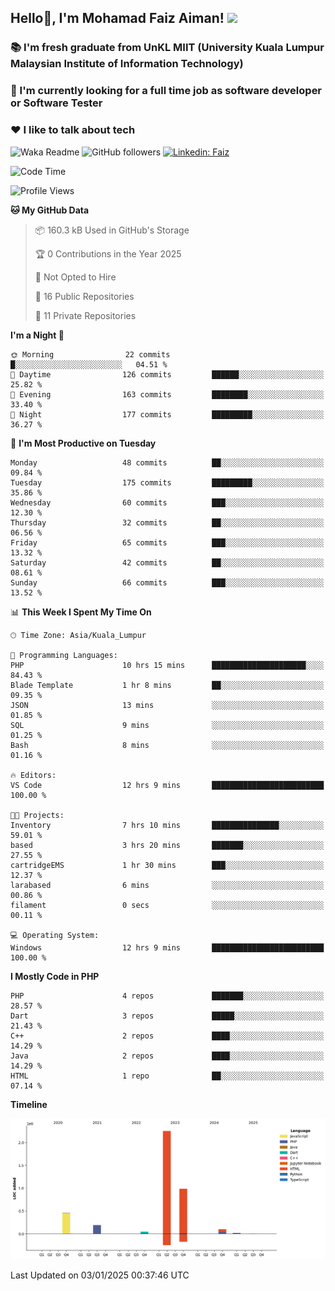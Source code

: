 <h2> Hello👋, I'm Mohamad Faiz Aiman! <img src="https://media.giphy.com/media/12oufCB0MyZ1Go/giphy.gif" width="50"></h2>

### 📚 I'm fresh graduate from UnKL MIIT (University Kuala Lumpur Malaysian Institute of Information Technology)
###  🔭 I'm currently looking for a full time job as software developer or Software Tester
###  ❤️ I like to talk about tech 


![Waka Readme](https://github.com/anmol098/anmol098/workflows/Waka%20Readme/badge.svg)
![GitHub followers](https://img.shields.io/github/followers/faizaiman?label=Follow&style=social)
[![Linkedin: Faiz](https://img.shields.io/badge/-Faiz-blue?style=flat-square&logo=Linkedin&logoColor=white&link=https://www.linkedin.com/in/mohamad-faiz-aiman-623747192/)](https://www.linkedin.com/in/mohamad-faiz-aiman-623747192/)

<!--START_SECTION:waka-->
![Code Time](http://img.shields.io/badge/Code%20Time-259%20hrs%2042%20mins-blue)

![Profile Views](http://img.shields.io/badge/Profile%20Views-9-blue)

**🐱 My GitHub Data** 

> 📦 160.3 kB Used in GitHub's Storage 
 > 
> 🏆 0 Contributions in the Year 2025
 > 
> 🚫 Not Opted to Hire
 > 
> 📜 16 Public Repositories 
 > 
> 🔑 11 Private Repositories 
 > 
**I'm a Night 🦉** 

```text
🌞 Morning                22 commits          █░░░░░░░░░░░░░░░░░░░░░░░░   04.51 % 
🌆 Daytime                126 commits         ██████░░░░░░░░░░░░░░░░░░░   25.82 % 
🌃 Evening                163 commits         ████████░░░░░░░░░░░░░░░░░   33.40 % 
🌙 Night                  177 commits         █████████░░░░░░░░░░░░░░░░   36.27 % 
```
📅 **I'm Most Productive on Tuesday** 

```text
Monday                   48 commits          ██░░░░░░░░░░░░░░░░░░░░░░░   09.84 % 
Tuesday                  175 commits         █████████░░░░░░░░░░░░░░░░   35.86 % 
Wednesday                60 commits          ███░░░░░░░░░░░░░░░░░░░░░░   12.30 % 
Thursday                 32 commits          ██░░░░░░░░░░░░░░░░░░░░░░░   06.56 % 
Friday                   65 commits          ███░░░░░░░░░░░░░░░░░░░░░░   13.32 % 
Saturday                 42 commits          ██░░░░░░░░░░░░░░░░░░░░░░░   08.61 % 
Sunday                   66 commits          ███░░░░░░░░░░░░░░░░░░░░░░   13.52 % 
```


📊 **This Week I Spent My Time On** 

```text
🕑︎ Time Zone: Asia/Kuala_Lumpur

💬 Programming Languages: 
PHP                      10 hrs 15 mins      █████████████████████░░░░   84.43 % 
Blade Template           1 hr 8 mins         ██░░░░░░░░░░░░░░░░░░░░░░░   09.35 % 
JSON                     13 mins             ░░░░░░░░░░░░░░░░░░░░░░░░░   01.85 % 
SQL                      9 mins              ░░░░░░░░░░░░░░░░░░░░░░░░░   01.25 % 
Bash                     8 mins              ░░░░░░░░░░░░░░░░░░░░░░░░░   01.16 % 

🔥 Editors: 
VS Code                  12 hrs 9 mins       █████████████████████████   100.00 % 

🐱‍💻 Projects: 
Inventory                7 hrs 10 mins       ███████████████░░░░░░░░░░   59.01 % 
based                    3 hrs 20 mins       ███████░░░░░░░░░░░░░░░░░░   27.55 % 
cartridgeEMS             1 hr 30 mins        ███░░░░░░░░░░░░░░░░░░░░░░   12.37 % 
larabased                6 mins              ░░░░░░░░░░░░░░░░░░░░░░░░░   00.86 % 
filament                 0 secs              ░░░░░░░░░░░░░░░░░░░░░░░░░   00.11 % 

💻 Operating System: 
Windows                  12 hrs 9 mins       █████████████████████████   100.00 % 
```

**I Mostly Code in PHP** 

```text
PHP                      4 repos             ███████░░░░░░░░░░░░░░░░░░   28.57 % 
Dart                     3 repos             █████░░░░░░░░░░░░░░░░░░░░   21.43 % 
C++                      2 repos             ████░░░░░░░░░░░░░░░░░░░░░   14.29 % 
Java                     2 repos             ████░░░░░░░░░░░░░░░░░░░░░   14.29 % 
HTML                     1 repo              ██░░░░░░░░░░░░░░░░░░░░░░░   07.14 % 
```



**Timeline**

![Lines of Code chart](https://raw.githubusercontent.com/faizaiman/faizaiman/main/assets/bar_graph.png)


 Last Updated on 03/01/2025 00:37:46 UTC
<!--END_SECTION:waka-->

